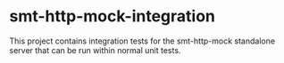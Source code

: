 smt-http-mock-integration
===========

This project contains integration tests for the smt-http-mock standalone server that can be run within normal unit
tests.